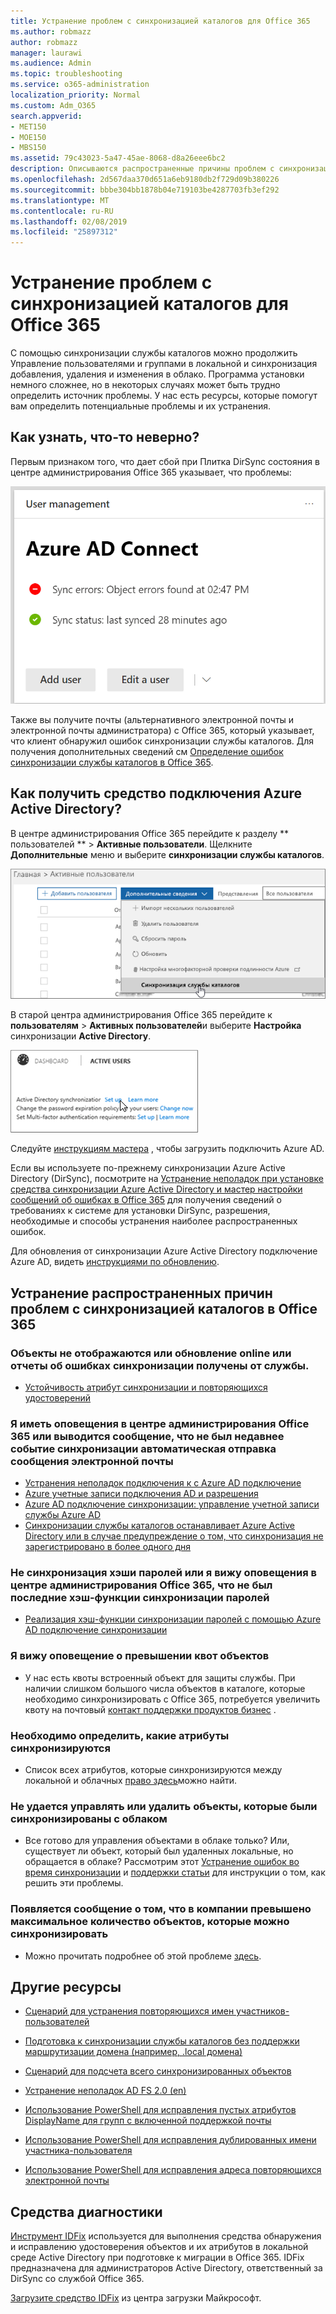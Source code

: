 ```yaml
---
title: Устранение проблем с синхронизацией каталогов для Office 365
ms.author: robmazz
author: robmazz
manager: laurawi
ms.audience: Admin
ms.topic: troubleshooting
ms.service: o365-administration
localization_priority: Normal
ms.custom: Adm_O365
search.appverid:
- MET150
- MOE150
- MBS150
ms.assetid: 79c43023-5a47-45ae-8068-d8a26eee6bc2
description: Описываются распространенные причины проблем с синхронизацией каталогов в Office 365 и предоставляет несколько методов для устранения неполадок и устраните их.
ms.openlocfilehash: 2d567daa370d651a6eb9180db2f729d09b380226
ms.sourcegitcommit: bbbe304bb1878b04e719103be4287703fb3ef292
ms.translationtype: MT
ms.contentlocale: ru-RU
ms.lasthandoff: 02/08/2019
ms.locfileid: "25897312"
---
```

# <a name="fixing-problems-with-directory-synchronization-for-office-365"></a>Устранение проблем с синхронизацией каталогов для Office 365

С помощью синхронизации службы каталогов можно продолжить Управление пользователями и группами в локальной и синхронизация добавления, удаления и изменения в облако. Программа установки немного сложнее, но в некоторых случаях может быть трудно определить источник проблемы. У нас есть ресурсы, которые помогут вам определить потенциальные проблемы и их устранения.
  
## <a name="how-do-i-know-if-something-is-wrong"></a>Как узнать, что-то неверно?

Первым признаком того, что дает сбой при Плитка DirSync состояния в центре администрирования Office 365 указывает, что проблемы:
  
![Состояние DirSync плиток в предварительной версии центра администрирования](media/060006e9-de61-49d5-8979-e77cda198e71.png)
  
Также вы получите почты (альтернативного электронной почты и электронной почты администратора) с Office 365, который указывает, что клиент обнаружил ошибок синхронизации службы каталогов. Для получения дополнительных сведений см [Определение ошибок синхронизации службы каталогов в Office 365](identify-directory-synchronization-errors.md).
  
## <a name="how-do-i-get-azure-active-directory-connect-tool"></a>Как получить средство подключения Azure Active Directory?

В центре администрирования Office 365 перейдите к разделу ** пользователей ** \> **Активные пользователи**. Щелкните **Дополнительные** меню и выберите **синхронизации службы каталогов**. 
  
![Выберите в меню Дополнительные синхронизации службы каталогов](media/dc6669e5-c01b-471e-9cdf-04f5d44e1c4b.png)
  
В старой центра администрирования Office 365 перейдите к **пользователям** \> **Активных пользователей**и выберите **Настройка** синхронизации **Active Directory**. 
  
![Щелкните настроить синхронизации Active Directory](media/bd95492b-d65e-4072-a6ee-e562f5f566c3.png)
  
Следуйте [инструкциям мастера](set-up-directory-synchronization.md) , чтобы загрузить подключить Azure AD. 
  
Если вы используете по-прежнему синхронизации Azure Active Directory (DirSync), посмотрите на [Устранение неполадок при установке средства синхронизации Azure Active Directory и мастер настройки сообщений об ошибках в Office 365](https://go.microsoft.com/fwlink/p/?LinkId=396717) для получения сведений о требованиях к системе для установки DirSync, разрешения, необходимые и способы устранения наиболее распространенных ошибок. 
  
Для обновления от синхронизации Azure Active Directory подключение Azure AD, видеть [инструкциями по обновлению](https://go.microsoft.com/fwlink/p/?LinkId=733240).
  
## <a name="resolving-common-causes-of-problems-with-directory-synchronization-in-office-365"></a>Устранение распространенных причин проблем с синхронизацией каталогов в Office 365

### <a name="synchronized-objects-arent-appearing-or-updating-online-or-im-getting-synchronization-error-reports-from-the-service"></a>**Объекты не отображаются или обновление online или отчеты об ошибках синхронизации получены от службы.**

- [Устойчивость атрибут синхронизации и повторяющихся удостоверений](https://docs.microsoft.com/azure/active-directory/hybrid/how-to-connect-syncservice-duplicate-attribute-resiliency)

### <a name="i-have-an-alert-in-the-office-365-admin-center-or-am-receiving-automated-emails-that-there-hasnt-been-a-recent-synchronization-event"></a>**Я иметь оповещения в центре администрирования Office 365 или выводится сообщение, что не был недавнее событие синхронизации автоматическая отправка сообщения электронной почты**
- [Устранения неполадок подключения к с Azure AD подключение](https://docs.microsoft.com/azure/active-directory/hybrid/tshoot-connect-connectivity)
- [Azure учетные записи подключения AD и разрешения](https://go.microsoft.com/fwlink/p/?LinkId=820598)
- [Azure AD подключение синхронизации: управление учетной записи службы Azure AD](https://docs.microsoft.com/azure/active-directory/hybrid/how-to-connect-azureadaccount)
- [Синхронизации службы каталогов останавливает Azure Active Directory или в случае предупреждение о том, что синхронизация не зарегистрировано в более одного дня](https://support.microsoft.com/help/2882421/directory-synchronization-to-azure-active-directory-stops-or-you-re-warned-that-sync-hasn-t-registered-in-more-than-a-day)

### <a name="password-hashes-arent-synchronizing-or-im-seeing-an-alert-in-the-office-365-admin-center-that-there-hasnt-been-a-recent-password-hash-synchronization"></a>**Не синхронизация хэши паролей или я вижу оповещения в центре администрирования Office 365, что не был последние хэш-функции синхронизации паролей**
- [Реализация хэш-функции синхронизации паролей с помощью Azure AD подключение синхронизации](https://docs.microsoft.com/azure/active-directory/hybrid/how-to-connect-password-hash-synchronization)

### <a name="im-seeing-an-alert-that-object-quota-exceeded"></a>**Я вижу оповещение о превышении квот объектов**
- У нас есть квоты встроенный объект для защиты службы. При наличии слишком большого числа объектов в каталоге, которые необходимо синхронизировать с Office 365, потребуется увеличить квоту на почтовый [контакт поддержки продуктов бизнес](https://support.office.com/article/32a17ca7-6fa0-4870-8a8d-e25ba4ccfd4b) .

### <a name="i-need-to-know-which-attributes-are-synchronized"></a>**Необходимо определить, какие атрибуты синхронизируются**
- Список всех атрибутов, которые синхронизируются между локальной и облачных [право здесь](https://go.microsoft.com/fwlink/p/?LinkId=396719)можно найти.

### <a name="i-cant-manage-or-remove-objects-that-were-synchronized-to-the-cloud"></a>**Не удается управлять или удалить объекты, которые были синхронизированы с облаком**
- Все готово для управления объектами в облаке только? Или, существует ли объект, который был удаленных локальные, но обращается в облаке? Рассмотрим этот [Устранение ошибок во время синхронизации](https://go.microsoft.com/fwlink/p/?linkid=842044) и [поддержки статьи](https://go.microsoft.com/fwlink/p/?LinkId=396720) для инструкции о том, как решить эти проблемы.

### <a name="i-got-an-error-message-that-my-company-has-exceeded-the-number-of-objects-that-can-be-synchronized"></a>**Появляется сообщение о том, что в компании превышено максимальное количество объектов, которые можно синхронизировать**
- Можно прочитать подробнее об этой проблеме [здесь](https://go.microsoft.com/fwlink/p/?LinkId=396721).
   
## <a name="other-resources"></a>Другие ресурсы

- [Сценарий для устранения повторяющихся имен участников-пользователей](https://go.microsoft.com/fwlink/p/?LinkId=396725)
    
- [Подготовка к синхронизации службы каталогов без поддержки маршрутизации домена (например, .local домена)](prepare-a-non-routable-domain-for-directory-synchronization.md)
    
- [Сценарий для подсчета всего синхронизированных объектов](https://go.microsoft.com/fwlink/p/?LinkId=396726)
    
- [Устранение неполадок AD FS 2.0 (en)](https://go.microsoft.com/fwlink/p/?LinkId=396727)
    
- [Использование PowerShell для исправления пустых атрибутов DisplayName для групп с включенной поддержкой почты](https://go.microsoft.com/fwlink/p/?LinkId=396728)
    
- [Использование PowerShell для исправления дублированных имени участника-пользователя](https://go.microsoft.com/fwlink/p/?LinkId=396730)
    
- [Использование PowerShell для исправления адреса повторяющихся электронной почты](https://go.microsoft.com/fwlink/p/?LinkId=396731)
    
## <a name="diagnostic-tools"></a>Средства диагностики

[Инструмент IDFix](prepare-directory-attributes-for-synch-with-idfix.md) используется для выполнения средства обнаружения и исправлению удостоверения объектов и их атрибутов в локальной среде Active Directory при подготовке к миграции в Office 365. IDFix предназначена для администраторов Active Directory, ответственный за DirSync со службой Office 365. 

[Загрузите средство IDFix](https://go.microsoft.com/fwlink/p/?LinkId=396718) из центра загрузки Майкрософт.